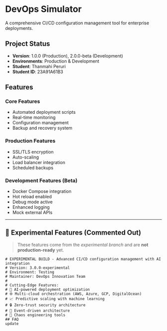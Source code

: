 # DevOps Simulator

A comprehensive CI/CD configuration management tool for enterprise deployments.

## Project Status
- **Version**: 1.0.0 (Production), 2.0.0-beta (Development)
- **Environments**: Production & Development
- **Student**: Thanmahi Peruri
- **Student ID**: 23A91A61B3

## Features

### Core Features
- Automated deployment scripts
- Real-time monitoring
- Configuration management
- Backup and recovery system

### Production Features
- SSL/TLS encryption
- Auto-scaling
- Load balancer integration
- Scheduled backups

### Development Features (Beta)
- Docker Compose integration
- Hot reload enabled
- Debug mode active
- Enhanced logging
- Mock external APIs

---

## 🧪 Experimental Features (Commented Out)
> These features come from the *experimental branch* and are **not production-ready** yet.

```text
# EXPERIMENTAL BUILD - Advanced CI/CD configuration management with AI integration
# Version: 3.0.0-experimental
# Environment: Testing
# Maintainer: DevOps Innovation Team
#
# Cutting-Edge Features:
# 🤖 AI-powered deployment optimization
# 🌐 Multi-cloud orchestration (AWS, Azure, GCP, DigitalOcean)
# 📈 Predictive scaling with machine learning
# 🔒 Zero-trust security architecture
# 🌊 Event-driven architecture
# 🎯 Chaos engineering tools
## FAQ
update
